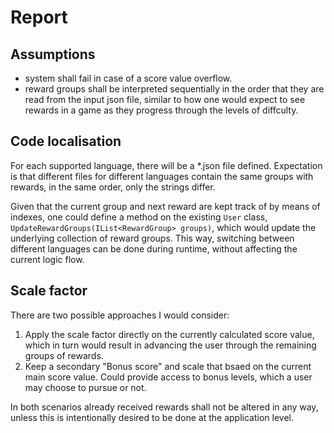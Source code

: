 # Report

## Assumptions

* system shall fail in case of a score value overflow.
* reward groups shall be interpreted sequentially in the order that they are read from the input json file, similar to how one would expect to see rewards in a game as they progress through the levels of diffculty.

## Code localisation

For each supported language, there will be a *.json file defined. Expectation is that different files for different languages contain the same groups with rewards, in the same order, only the strings differ.

Given that the current group and next reward are kept track of by means of indexes, one could define a method on the existing `User` class, `UpdateRewardGroups(IList<RewardGroup> groups)`, which would update the underlying collection of reward groups. This way, switching between different languages can be done during runtime, without affecting the current logic flow.

## Scale factor

There are two possible approaches I would consider:

1. Apply the scale factor directly on the currently calculated score value, which in turn would result in advancing the user through the remaining groups of rewards.
2. Keep a secondary "Bonus score" and scale that bsaed on the current main score value. Could provide access to bonus levels, which a user may choose to pursue or not.

In both scenarios already received rewards shall not be altered in any way, unless this is intentionally desired to be done at the application level.
